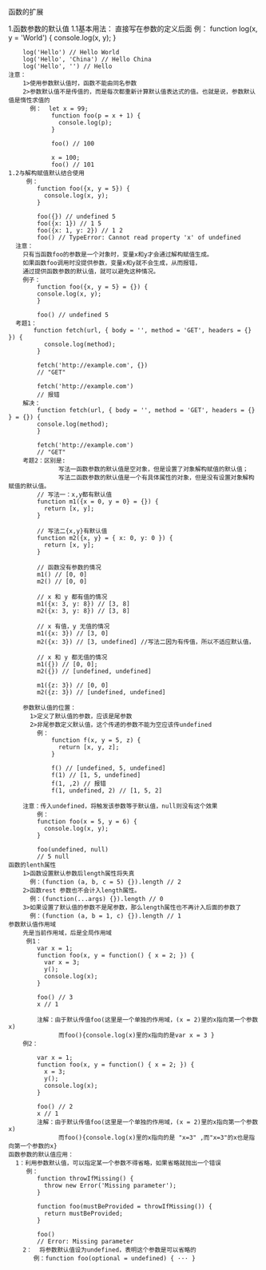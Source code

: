 函数的扩展

1.函数参数的默认值
  1.1基本用法：
     直接写在参数的定义后面
	 例：
	    function log(x, y = 'World') {
		  console.log(x, y);
		}

		log('Hello') // Hello World
		log('Hello', 'China') // Hello China
		log('Hello', '') // Hello
	注意：
	    1>使用参数默认值时，函数不能由同名参数
		2>参数默认值不是传值的，而是每次都重新计算默认值表达式的值。也就是说，参数默认值是惰性求值的
		  例：  let x = 99;
				function foo(p = x + 1) {
				  console.log(p);
				}

				foo() // 100

				x = 100;
				foo() // 101
	1.2与解构赋值默认结合使用
         例：
			function foo({x, y = 5}) {
			  console.log(x, y);
			}

			foo({}) // undefined 5
			foo({x: 1}) // 1 5
			foo({x: 1, y: 2}) // 1 2
			foo() // TypeError: Cannot read property 'x' of undefined	
      注意：
		只有当函数foo的参数是一个对象时，变量x和y才会通过解构赋值生成。
		如果函数foo调用时没提供参数，变量x和y就不会生成，从而报错，
		通过提供函数参数的默认值，就可以避免这种情况。
		例子：
			function foo({x, y = 5} = {}) {
			console.log(x, y);
			}

			foo() // undefined 5	
      考题1：
	       function fetch(url, { body = '', method = 'GET', headers = {} }) {
			  console.log(method);
			}

			fetch('http://example.com', {})
			// "GET"

			fetch('http://example.com')
			// 报错
		解决：
			function fetch(url, { body = '', method = 'GET', headers = {} } = {}) {
			console.log(method);
			}

			fetch('http://example.com')
			// "GET"
	    考题2：区别是:
		          写法一函数参数的默认值是空对象，但是设置了对象解构赋值的默认值；
		          写法二函数参数的默认值是一个有具体属性的对象，但是没有设置对象解构赋值的默认值。
		    // 写法一：x,y都有默认值
			function m1({x = 0, y = 0} = {}) {
			  return [x, y];
			}

			// 写法二{x,y}有默认值
			function m2({x, y} = { x: 0, y: 0 }) {
			  return [x, y];
			}
				
			// 函数没有参数的情况
			m1() // [0, 0]
			m2() // [0, 0]

			// x 和 y 都有值的情况
			m1({x: 3, y: 8}) // [3, 8]
			m2({x: 3, y: 8}) // [3, 8]

			// x 有值，y 无值的情况
			m1({x: 3}) // [3, 0]
			m2({x: 3}) // [3, undefined] //写法二因为有传值，所以不适应默认值，

			// x 和 y 都无值的情况
			m1({}) // [0, 0];
			m2({}) // [undefined, undefined]

			m1({z: 3}) // [0, 0]
			m2({z: 3}) // [undefined, undefined]	
				
		参数默认值的位置：
          1>定义了默认值的参数，应该是尾参数
          2>非尾参数定义默认值，这个传递的参数不能为空应该传undefined	
            例：		  
				function f(x, y = 5, z) {
				  return [x, y, z];
				}

				f() // [undefined, 5, undefined]
				f(1) // [1, 5, undefined]
				f(1, ,2) // 报错
				f(1, undefined, 2) // [1, 5, 2]				
								
		注意：传入undefined，将触发该参数等于默认值，null则没有这个效果
			例：		
			function foo(x = 5, y = 6) {
			  console.log(x, y);
			}

			foo(undefined, null)
			// 5 null				
	函数的lenth属性
        1>函数设置默认参数后length属性将失真
          例：(function (a, b, c = 5) {}).length // 2	   
		2>函数rest 参数也不会计入length属性。
          例：(function(...args) {}).length // 0
        3>如果设置了默认值的参数不是尾参数，那么length属性也不再计入后面的参数了
          例：(function (a, b = 1, c) {}).length // 1
    参数默认值作用域
        先是当前作用域，后是全局作用域
		 例1：
			var x = 1;
			function foo(x, y = function() { x = 2; }) {
			  var x = 3;
			  y();
			  console.log(x);
			}

			foo() // 3
			x // 1
			
			注解：由于默认传值foo(这里是一个单独的作用域，(x = 2)里的x指向第一个参数x)
			      而foo(){console.log(x)里的x指向的是var x = 3 }
		例2：
							
			var x = 1;
			function foo(x, y = function() { x = 2; }) {
			  x = 3;
			  y();
			  console.log(x);
			}

			foo() // 2
			x // 1				
			注解：由于默认传值foo(这里是一个单独的作用域，(x = 2)里的x指向第一个参数x)
			      而foo(){console.log(x)里的x指向的是 "x=3" ,而"x=3"的x也是指向第一个参数的x}
    函数参数的默认值应用：
      1：利用参数默认值，可以指定某一个参数不得省略，如果省略就抛出一个错误
         例：		
			function throwIfMissing() {
			  throw new Error('Missing parameter');
			}

			function foo(mustBeProvided = throwIfMissing()) {
			  return mustBeProvided;
			}

			foo()
			// Error: Missing parameter	
		2：	将参数默认值设为undefined，表明这个参数是可以省略的	
		   例：function foo(optional = undefined) { ··· }
	   